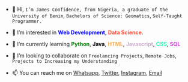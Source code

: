 - 👋 Hi, ```I’m James Confidence, from Nigeria, a graduate of the University of Benin```, ```Bachelors of Science: Geomatics```, ```Self-Taught Programmer.```

- 👀 I’m interested in <span style="color:blue"><b>Web Development</b></span>, <span style="color:#ff4532"><b>Data Science</b></span>.
- 🌱 I’m currently learning <span style="color:green"><b> Python</b></span>, <span style="color:black"><b>Java</b></span>, <span style="color:#efaf5a"><b>HTML</b></span>, <span style="color:#cbabcd"><b>Javascript</b></span>, <span style="color:#19fdaf"><b>CSS</b></span>, <span style="color:#d23fdf"><b>SQL</b></span>

- 💞️ I’m looking to collaborate on  ```Freelancing Projects```, ```Remote Jobs```, ```Projects to Increasing my Understanding```

- 📫 You can reach me on [Whatsapp](https://wa.me/+2348149795370), [Twitter](https://twitter.com/jamesconfy), [Instagram](https://intagram.com/jamesconfy), [Email](mailto:bobdence@gmail.com)

<!---
jamesconfy/jamesconfy is a ✨ special ✨ repository because its `README.md` (this file) appears on your GitHub profile.
You can click the Preview link to take a look at your changes.
--->
